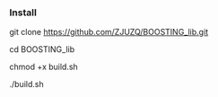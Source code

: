 ### Install

git clone https://github.com/ZJUZQ/BOOSTING_lib.git

cd BOOSTING_lib

chmod +x build.sh

./build.sh